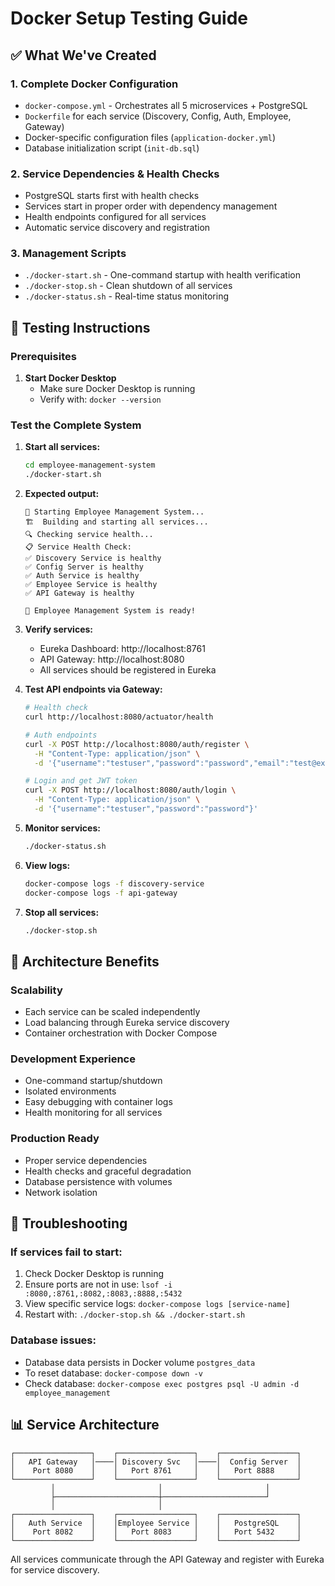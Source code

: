 # Docker Setup Testing Guide

## ✅ What We've Created

### 1. Complete Docker Configuration
- `docker-compose.yml` - Orchestrates all 5 microservices + PostgreSQL
- `Dockerfile` for each service (Discovery, Config, Auth, Employee, Gateway)
- Docker-specific configuration files (`application-docker.yml`)
- Database initialization script (`init-db.sql`)

### 2. Service Dependencies & Health Checks
- PostgreSQL starts first with health checks
- Services start in proper order with dependency management
- Health endpoints configured for all services
- Automatic service discovery and registration

### 3. Management Scripts
- `./docker-start.sh` - One-command startup with health verification
- `./docker-stop.sh` - Clean shutdown of all services
- `./docker-status.sh` - Real-time status monitoring

## 🚀 Testing Instructions

### Prerequisites
1. **Start Docker Desktop**
   - Make sure Docker Desktop is running
   - Verify with: `docker --version`

### Test the Complete System

1. **Start all services:**
   ```bash
   cd employee-management-system
   ./docker-start.sh
   ```

2. **Expected output:**
   ```
   🚀 Starting Employee Management System...
   🏗️  Building and starting all services...
   🔍 Checking service health...
   📋 Service Health Check:
   ✅ Discovery Service is healthy
   ✅ Config Server is healthy  
   ✅ Auth Service is healthy
   ✅ Employee Service is healthy
   ✅ API Gateway is healthy
   
   🎉 Employee Management System is ready!
   ```

3. **Verify services:**
   - Eureka Dashboard: http://localhost:8761
   - API Gateway: http://localhost:8080
   - All services should be registered in Eureka

4. **Test API endpoints via Gateway:**
   ```bash
   # Health check
   curl http://localhost:8080/actuator/health
   
   # Auth endpoints  
   curl -X POST http://localhost:8080/auth/register \
     -H "Content-Type: application/json" \
     -d '{"username":"testuser","password":"password","email":"test@example.com","role":"USER"}'
   
   # Login and get JWT token
   curl -X POST http://localhost:8080/auth/login \
     -H "Content-Type: application/json" \
     -d '{"username":"testuser","password":"password"}'
   ```

5. **Monitor services:**
   ```bash
   ./docker-status.sh
   ```

6. **View logs:**
   ```bash
   docker-compose logs -f discovery-service
   docker-compose logs -f api-gateway
   ```

7. **Stop all services:**
   ```bash
   ./docker-stop.sh
   ```

## 🎯 Architecture Benefits

### Scalability
- Each service can be scaled independently
- Load balancing through Eureka service discovery
- Container orchestration with Docker Compose

### Development Experience
- One-command startup/shutdown
- Isolated environments
- Easy debugging with container logs
- Health monitoring for all services

### Production Ready
- Proper service dependencies
- Health checks and graceful degradation
- Database persistence with volumes
- Network isolation

## 🔧 Troubleshooting

### If services fail to start:
1. Check Docker Desktop is running
2. Ensure ports are not in use: `lsof -i :8080,:8761,:8082,:8083,:8888,:5432`
3. View specific service logs: `docker-compose logs [service-name]`
4. Restart with: `./docker-stop.sh && ./docker-start.sh`

### Database issues:
- Database data persists in Docker volume `postgres_data`
- To reset database: `docker-compose down -v`
- Check database: `docker-compose exec postgres psql -U admin -d employee_management`

## 📊 Service Architecture

```
┌─────────────────┐    ┌─────────────────┐    ┌─────────────────┐
│   API Gateway   │────│ Discovery Svc   │────│  Config Server  │
│    Port 8080    │    │   Port 8761     │    │   Port 8888     │
└─────────────────┘    └─────────────────┘    └─────────────────┘
         │                       │                       │
         ├───────────────────────┼───────────────────────┘
         │                       │
┌─────────────────┐    ┌─────────────────┐    ┌─────────────────┐
│   Auth Service  │    │Employee Service │    │   PostgreSQL    │
│    Port 8082    │    │   Port 8083     │    │   Port 5432     │
└─────────────────┘    └─────────────────┘    └─────────────────┘
```

All services communicate through the API Gateway and register with Eureka for service discovery.
